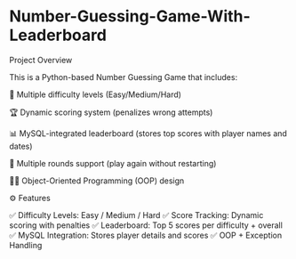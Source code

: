 # Number-Guessing-Game-With-Leaderboard

Project Overview

This is a Python-based Number Guessing Game that includes:

🎯 Multiple difficulty levels (Easy/Medium/Hard)

🏆 Dynamic scoring system (penalizes wrong attempts)

📊 MySQL-integrated leaderboard (stores top scores with player names and dates)

🔄 Multiple rounds support (play again without restarting)

🧑‍💻 Object-Oriented Programming (OOP) design

⚙️ Features

✅ Difficulty Levels: Easy / Medium / Hard
✅ Score Tracking: Dynamic scoring with penalties
✅ Leaderboard: Top 5 scores per difficulty + overall
✅ MySQL Integration: Stores player details and scores
✅ OOP + Exception Handling
